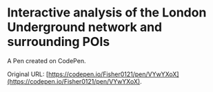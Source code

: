 # Interactive analysis of the London Underground network and surrounding POIs

A Pen created on CodePen.

Original URL: [https://codepen.io/Fisher0121/pen/VYwYXoX](https://codepen.io/Fisher0121/pen/VYwYXoX).

